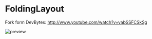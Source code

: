 FoldingLayout
==============

Fork form DevBytes: http://www.youtube.com/watch?v=vabSSFCSkSg

![preview](https://raw.githubusercontent.com/pcqpcq/FoldingLayout/master/screenshot/preview.gif "preview")
